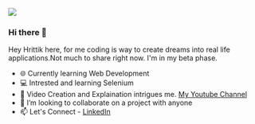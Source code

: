 <img src="https://github.com/hrittikhere/hrittikhere/blob/master/abcd.gif"></img>


### Hi there 👋

Hey Hrittik here, for me coding is way to create dreams into real life applications.Not much to share right now. I'm in my beta phase. 

<ul>
    <li>🌐 Currently learning Web Development </li>
    <li>💻 Intrested and learning Selenium </li>
    <li>🌱 Video Creation and Explaination intrigues me. <a href="https://www.youtube.com/hrittikexplains/">My Youtube Channel</a>  
    <li>👯 I’m looking to collaborate on a project with anyone</li>
    <li>📫 Let's Connect - <a href="https://www.linkedin.com/in/hrittikhere/">LinkedIn</a></li>
  </ul>













